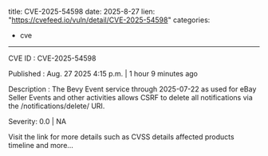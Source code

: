  
title: CVE-2025-54598
date: 2025-8-27
lien: "https://cvefeed.io/vuln/detail/CVE-2025-54598"
categories:
  - cve
---

CVE ID : CVE-2025-54598

Published :  Aug. 27
2025
4:15 p.m. | 1 hour
9 minutes ago

Description : The Bevy Event service through 2025-07-22
as used for eBay Seller Events and other activities
allows CSRF to delete all notifications via the /notifications/delete/ URI.

Severity: 0.0 | NA

Visit the link for more details
such as CVSS details
affected products
timeline
and more...
